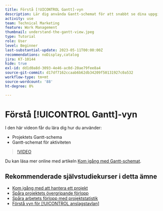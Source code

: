 ```yaml
---
title: Förstå [!UICONTROL Gantt]-vyn
description: Lär dig använda Gantt-schemat för att snabbt se dina uppgifter och projekt på en hög nivå med en överraskande detaljrikedom.
activity: use
team: Technical Marketing
feature: Work Management
thumbnail: understand-the-gantt-view.jpeg
type: Tutorial
role: User
level: Beginner
last-substantial-update: 2023-05-11T00:00:00Z
recommendations: noDisplay,catalog
jira: KT-10144
hide: true
exl-id: dd1d0a8d-3093-4e46-ac0d-20ae79fee8a4
source-git-commit: d17df7162ccaab6b62db34209f50131927c0a532
workflow-type: tm+mt
source-wordcount: '88'
ht-degree: 0%

---
```


# Förstå [!UICONTROL Gantt]-vyn

I den här videon får du lära dig hur du använder:

* Projektets Gantt-schema
* Gantt-schemat för aktiviteten

>[!VIDEO](https://video.tv.adobe.com/v/3448010/?quality=12&learn=on&enablevpops&captions=swe)

Du kan läsa mer online med artikeln [Kom igång med Gantt-schemat](https://experienceleague.adobe.com/docs/workfront/using/manage-work/the-gantt-chart/gantt-chart-overview/get-started-with-gantt.html?lang=sv-SE).

## Rekommenderade självstudiekurser i detta ämne

* [Kom igång med att hantera ett projekt](/help/manage-work/projects/getting-started-manage-a-project.md)
* [Spåra projektets övergripande förlopp](/help/manage-work/projects/track-overall-project-progress.md)
* [Spåra arbetets förlopp med projektstatistik](/help/manage-work/projects/track-work-progress-with-project-metrics.md)
* [Förstå vyn för [!UICONTROL anslagstavlan]](/help/manage-work/projects/understand-the-board-view.md)
